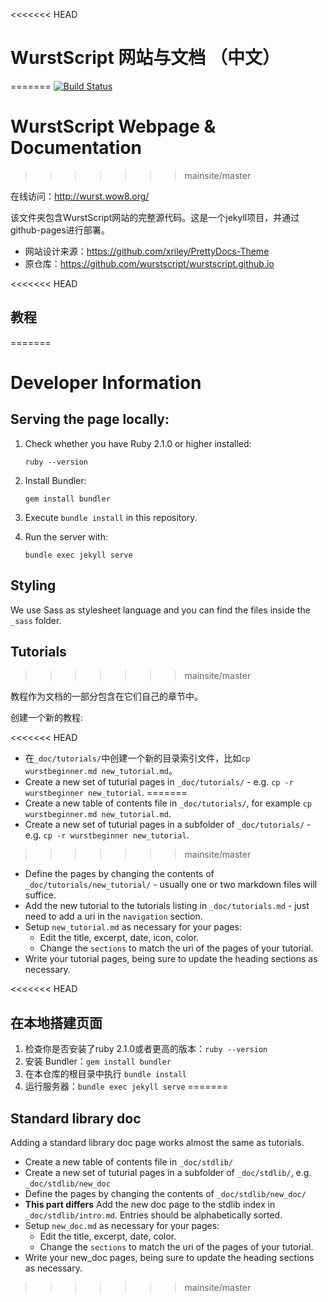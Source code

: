 <<<<<<< HEAD
# WurstScript 网站与文档 （中文）
=======
[![Build Status](https://travis-ci.org/wurstscript/wurstscript.github.io.svg?branch=master)](https://travis-ci.org/wurstscript/wurstscript.github.io)
# WurstScript Webpage & Documentation
>>>>>>> mainsite/master

在线访问：http://wurst.wow8.org/

该文件夹包含WurstScript网站的完整源代码。这是一个jekyll项目，并通过github-pages进行部署。

* 网站设计来源：https://github.com/xriley/PrettyDocs-Theme
* 原仓库：https://github.com/wurstscript/wurstscript.github.io

<<<<<<< HEAD
## 教程
=======
# Developer Information

## Serving the page locally:

1. Check whether you have Ruby 2.1.0 or higher installed:

    `ruby --version`

2. Install Bundler:

    `gem install bundler`

3. Execute `bundle install` in this repository.
4. Run the server with:

    `bundle exec jekyll serve`

## Styling

We use Sass as stylesheet language and you can find the files inside the `_sass` folder.

## Tutorials
>>>>>>> mainsite/master

教程作为文档的一部分包含在它们自己的章节中。

创建一个新的教程:

<<<<<<< HEAD
* 在`_doc/tutorials/`中创建一个新的目录索引文件，比如`cp wurstbeginner.md new_tutorial.md`。
* Create a new set of tuturial pages in `_doc/tutorials/` - e.g. `cp -r wurstbeginner new_tutorial`.
=======
* Create a new table of contents file in `_doc/tutorials/`, for example `cp wurstbeginner.md new_tutorial.md`.
* Create a new set of tuturial pages in a subfolder of `_doc/tutorials/` - e.g. `cp -r wurstbeginner new_tutorial`.
>>>>>>> mainsite/master
* Define the pages by changing the contents of `_doc/tutorials/new_tutorial/` - usually one or two markdown files will suffice.
* Add the new tutorial to the tutorials listing in `_doc/tutorials.md` - just need to add a uri in the `navigation` section.
* Setup `new_tutorial.md` as necessary for your pages:
    - Edit the title, excerpt, date, icon, color.
    - Change the `sections` to match the uri of the pages of your tutorial.
* Write your tutorial pages, being sure to update the heading sections as necessary.

<<<<<<< HEAD
## 在本地搭建页面

1. 检查你是否安装了ruby 2.1.0或者更高的版本：`ruby --version`
2. 安装 Bundler：`gem install bundler`
3. 在本仓库的根目录中执行 `bundle install`
4. 运行服务器：`bundle exec jekyll serve`
=======
## Standard library doc

Adding a standard library doc page works almost the same as tutorials.

* Create a new table of contents file in `_doc/stdlib/`
* Create a new set of tuturial pages in a subfolder of `_doc/stdlib/`, e.g. `_doc/stdlib/new_doc`
* Define the pages by changing the contents of `_doc/stdlib/new_doc/`
* __This part differs__ Add the new doc page to the stdlib index in `_doc/stdlib/intro.md`. Entries should be alphabetically sorted.
* Setup `new_doc.md` as necessary for your pages:
    - Edit the title, excerpt, date, color.
    - Change the `sections` to match the uri of the pages of your tutorial.
* Write your new_doc pages, being sure to update the heading sections as necessary.
>>>>>>> mainsite/master
